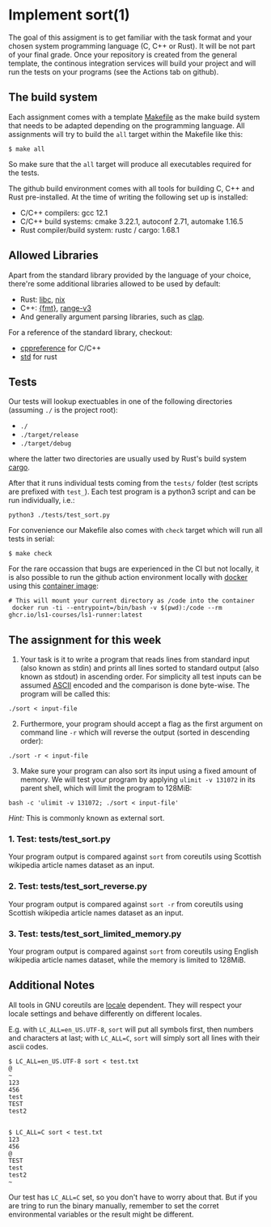 # Implement sort(1)

The goal of this assigment is to get familiar with the task format and
your chosen system programming language (C, C++ or Rust). 
It will be not part of your final grade.
Once your repository is created from the general template,
the continous integration services will build your project and will run
the tests on your programs (see the Actions tab on github).

## The build system

Each assignment comes with a template [Makefile](Makefile) as the make build system that
needs to be adapted depending on the programming language.
All assignments will try to build the `all` target within the Makefile like this:

```console
$ make all
```

So make sure that the `all` target will produce all executables required for the
tests. 

The github build environment comes with all tools for building C, C++ and Rust pre-installed.
At the time of writing the following set up is installed:

- C/C++ compilers: gcc 12.1
- C/C++ build systems: cmake 3.22.1, autoconf 2.71, automake 1.16.5
- Rust compiler/build system: rustc / cargo: 1.68.1

## Allowed Libraries

Apart from the standard library provided by the language of your choice, there're some additional libraries allowed to be used by default:

- Rust: [libc](https://crates.io/crates/libc), [nix](https://crates.io/crates/nix)
- C++: [{fmt}](https://fmt.dev/latest/index.html), [range-v3](https://github.com/ericniebler/range-v3)
- And generally argument parsing libraries, such as [clap](https://crates.io/crates/clap).

For a reference of the standard library, checkout:
* [cppreference](https://en.cppreference.com/w/) for C/C++
* [std](https://doc.rust-lang.org/std/) for rust


## Tests

Our tests will lookup exectuables in one of the following directories (assuming `./` is the project root):

- `./`
- `./target/release`
- `./target/debug`

where the latter two directories are usually used by Rust's build system
[cargo](https://doc.rust-lang.org/cargo/index.html).

After that it runs individual tests coming from the `tests/` folder (test
scripts are prefixed with `test_`).
Each test program is a python3 script and can be run individually, i.e.:

```console
python3 ./tests/test_sort.py
```

For convenience our Makefile also comes with `check` target which will run all tests in serial:

```console
$ make check
```

For the rare occassion that bugs are experienced in the CI but not
locally, it is also possible to run the github action environment locally
with [docker](https://www.docker.com/) using this [container
image](https://github.com/orgs/ls1-courses/packages/container/package/ls1-runner):

``` console
# This will mount your current directory as /code into the container
 docker run -ti --entrypoint=/bin/bash -v $(pwd):/code --rm ghcr.io/ls1-courses/ls1-runner:latest
```

## The assignment for this week

1. Your task is it to write a program that reads lines from standard input (also known as stdin)
and prints all lines sorted to standard output (also known as stdout) in ascending order.
For simplicity all test inputs can be assumed
[ASCII](https://en.wikipedia.org/wiki/ASCII) encoded and the comparison is done
byte-wise. The program will be called this:

``` console
./sort < input-file
```

2. Furthermore, your program should accept a flag as the first argument on command line `-r` which
will reverse the output (sorted in descending order):

``` console
./sort -r < input-file
```

3. Make sure your program can also sort its input using a fixed amount of memory.
We will test your program by applying `ulimit -v 131072` in its parent shell,
which will limit the program to 128MiB:

``` console
bash -c 'ulimit -v 131072; ./sort < input-file'
```

*Hint:* This is commonly known as external sort.

### 1. Test: tests/test_sort.py

Your program output is compared against `sort` from coreutils using Scottish wikipedia article names dataset as an input.

### 2. Test: tests/test_sort_reverse.py

Your program output is compared against `sort -r` from coreutils using Scottish wikipedia article names dataset as an input.

### 3. Test: tests/test_sort_limited_memory.py

Your program output is compared against `sort` from coreutils using English wikipedia article names dataset,
while the memory is limited to 128MiB.


## Additional Notes
All tools in GNU coreutils are [locale](https://man7.org/linux/man-pages/man1/locale.1.html) dependent. They will respect your locale settings and behave differently on different locales.

E.g. with `LC_ALL=en_US.UTF-8`, `sort` will put all symbols first, then numbers and characters at last; with `LC_ALL=C`, `sort` will simply sort all lines with their ascii codes.

```
$ LC_ALL=en_US.UTF-8 sort < test.txt
@
~
123
456
test
TEST
test2


$ LC_ALL=C sort < test.txt
123
456
@
TEST
test
test2
~
```

Our test has `LC_ALL=C` set, so you don't have to worry about that. But if you are tring to run the binary manually, remember to set the corret environmental variables or the result might be different.
